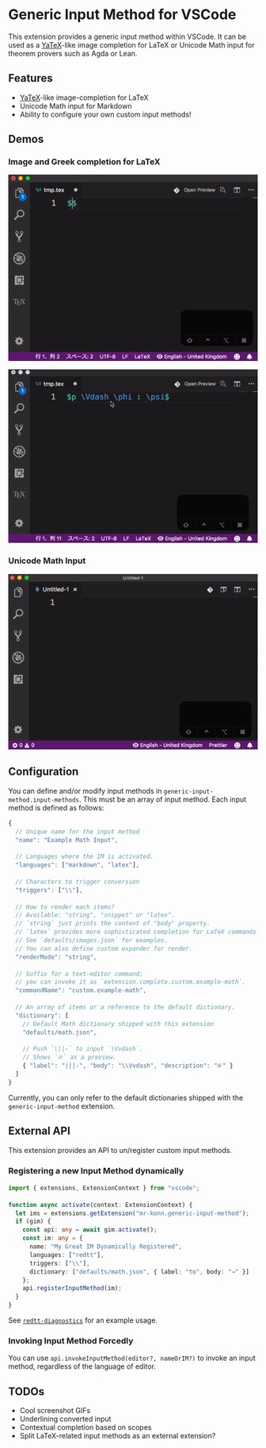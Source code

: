 # Generic Input Method for VSCode

This extension provides a generic input method within VSCode.
It can be used as a [YaTeX][yatex]-like image completion for LaTeX or Unicode Math input for theorem provers such as Agda or Lean.

[yatex]: http://yatex.org

## Features

- [YaTeX][yatex]-like image-completion for LaTeX
- Unicode Math input for Markdown
- Ability to configure your own custom input methods!

## Demos

### Image and Greek completion for LaTeX

![GIF Anime](images/image-and-greek.gif)

![GIF Anime](images/image-invoked.gif)

### Unicode Math Input

![GIF Anime](images/unicode-input.gif)

## Configuration

You can define and/or modify input methods in `generic-input-method.input-methods`.
This must be an array of input method.
Each input method is defined as follows:

```javascript
{
  // Unique name for the input method
  "name": "Example Math Input",

  // Languages where the IM is activated.
  "languages": ["markdown", "latex"],

  // Characters to trigger conversion
  "triggers": ["\\"],

  // How to render each items?
  // Available: "string", "snippet" or "latex".
  // `string` just prints the content of "body" property.
  // `latex` provides more sophisticated completion for LaTeX commands.
  // See `defaults/images.json` for examples.
  // You can also define custom expander for render.
  "renderMode": "string",

  // Suffix for a text-editor command;
  // you can invoke it as `extension.complete.custom.example-math`.
  "commandName": "custom.example-math",

  // An array of items or a reference to the default dictionary.
  "dictionary": [
    // Default Math dictionary shipped with this extension
    "defaults/math.json",

    // Push `\||-` to input `\Vvdash`.
    // Shows `⊪` as a preview.
    { "label": "|||-", "body": "\\Vvdash", "description": "⊪" }
  ]
}
```

Currently, you can only refer to the default dictionaries shipped with the `generic-input-method` extension.

## External API

This extension provides an API to un/register custom input methods.

### Registering a new Input Method dynamically

```typescript
import { extensions, ExtensionContext } from "vscode";

function async activate(context: ExtensionContext) {
  let ims = extensions.getExtension("mr-konn.generic-input-method");
  if (gim) {
    const api: any = await gim.activate();
    const im: any = {
      name: "My Great IM Dynamically Registered",
      languages: ["redtt"],
      triggers: ["\\"],
      dictionary: ["defaults/math.json", { label: "to", body: "→" }]
    };
    api.registerInputMethod(im);
  }
}
```

See [`redtt-diagnostics`][redtt-diag] for an example usage.

[redtt-diag]: https://github.com/konn/vscode-redtt-diagnostics

### Invoking Input Method Forcedly

You can use `api.invokeInputMethod(editor?, nameOrIM?)` to invoke an input method, regardless of the language of editor.

## TODOs

- Cool screenshot GIFs
- Underlining converted input
- Contextual completion based on scopes
- Split LaTeX-related input methods as an external extension?
